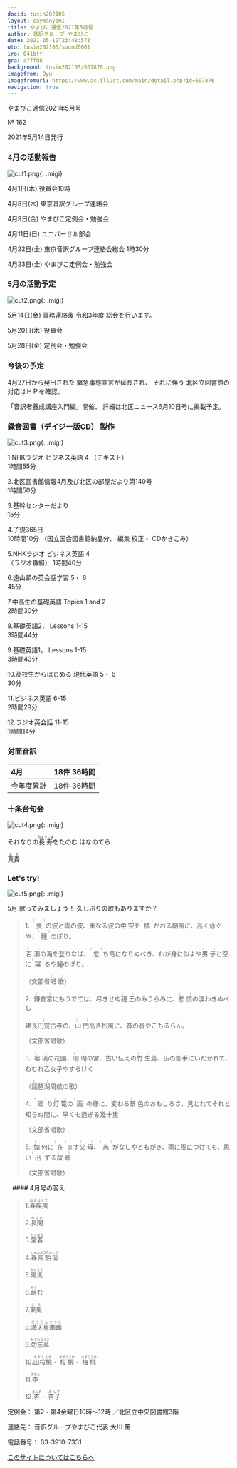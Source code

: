 ```yaml
---
docid: tusin202105
layout: caymanyomi
title: やまびこ通信2021年5月号
author: 音訳グループ やまびこ
date: 2021-05-12T23:48:57Z
oto: tusin202105/sound0001
iro: 041bff
gra: a7ffd8
background: tusin202105/507876.png
imagefrom: Oyu
imagefromurl: https://www.ac-illust.com/main/detail.php?id=507876
navigation: true
---
```


<span data-dur="4.119" data-begin="2.750" id="xmri_0001" markdown="1">やまびこ通信2021年5月号</span>

<span data-dur="2.654" data-begin="6.869" id="xmri_0002" markdown="1">№ 162</span>

<span data-dur="4.689" data-begin="9.523" id="xmri_0003" markdown="1">2021年5月14日発行</span>


### <span data-dur="3.322" data-begin="19.300" id="xmri_0006" markdown="1">4月の活動報告</span>

![cut1.png](media/tusin202105/cut1.png){: .migi}

<span data-dur="2.144" data-begin="24.472" id="xmri_0008" markdown="1">4月1日(木)</span>
<span data-dur="2.753" data-begin="26.616" id="xmri_0009" markdown="1">役員会10時</span>

<span data-dur="2.023" data-begin="29.369" id="xmri_000A" markdown="1">4月8日(木)</span>
<span data-dur="3.363" data-begin="31.392" id="xmri_000B" markdown="1">東京音訳グループ連絡会</span>

<span data-dur="2.11" data-begin="34.755" id="xmri_000C" markdown="1">4月9日(金)</span>
<span data-dur="3.537" data-begin="36.865" id="xmri_000D" markdown="1">やまびこ定例会・勉強会</span>

<span data-dur="2.397" data-begin="40.402" id="xmri_000E" markdown="1">4月11日(日)</span>
<span data-dur="2.504" data-begin="42.799" id="xmri_000F" markdown="1">ユニバーサル部会</span>

<span data-dur="2.355" data-begin="45.303" id="xmri_0010" markdown="1">4月22日(金)</span>
<span data-dur="5.082" data-begin="47.658" id="xmri_0011" markdown="1">東京音訳グループ連絡会総会 1時30分</span>

<span data-dur="2.475" data-begin="52.740" id="xmri_0012" markdown="1">4月23日(金)</span>
<span data-dur="4.937" data-begin="55.215" id="xmri_0013" markdown="1">やまびこ定例会・勉強会</span>


### <span data-dur="3.178" data-begin="60.152" id="xmri_0014" markdown="1">5月の活動予定</span>

![cut2.png](media/tusin202105/cut2.png){: .migi}

<span data-dur="2.151" data-begin="65.180" id="xmri_0016" markdown="1">5月14日(金)</span>
<span data-dur="5.775" data-begin="67.331" id="xmri_0017" markdown="1">事務連絡後 令和3年度 総会を行います。</span>

<span data-dur="2.023" data-begin="73.106" id="xmri_0018" markdown="1">5月20日(木)</span>
<span data-dur="2.149" data-begin="75.129" id="xmri_0019" markdown="1">役員会</span>

<span data-dur="2.469" data-begin="77.278" id="xmri_001A" markdown="1">5月28日(金)</span>
<span data-dur="4.386" data-begin="79.747" id="xmri_001B" markdown="1">定例会・勉強会</span>


### <span data-dur="2.63" data-begin="84.133" id="xmri_001C" markdown="1">今後の予定</span>

<span data-dur="5.246" data-begin="86.763" id="xmri_001D" markdown="1">4月27日から発出された 緊急事態宣言が延長され、</span>
<span data-dur="6.143" data-begin="92.009" id="xmri_001E" markdown="1">それに伴う 北区立図書館の対応はＨＰを確認。</span>

<span data-dur="3.141" data-begin="98.152" id="xmri_001F" markdown="1">「音訳者養成講座入門編」開催、</span>
<span data-dur="6.948" data-begin="101.293" id="xmri_0020" markdown="1">詳細は北区ニュース6月10日号に掲載予定。</span>


### <span data-dur="4.732" data-begin="108.241" id="xmri_0021" markdown="1">録音図書（デイジー版CD） 製作</span>

![cut3.png](media/tusin202105/cut3.png){: .migi}




<span data-dur="0.815" data-begin="116.487" id="xmri_0024" markdown="1">1.</span><span data-dur="3.306" data-begin="117.302" id="xmri_0025" markdown="1">NHKラジオ ビジネス英語 4</span>
<span data-dur="1.065" data-begin="120.608" id="xmri_0026" markdown="1">（テキスト）</span>  
<span data-dur="2.76" data-begin="121.673" id="xmri_0027" markdown="1">1時間55分</span>


<span data-dur="0.704" data-begin="124.433" id="xmri_0028" markdown="1">2.</span><span data-dur="5.287" data-begin="125.137" id="xmri_0029" markdown="1">北区図書館情報4月及び北区の部屋だより第140号</span>  
<span data-dur="2.601" data-begin="130.424" id="xmri_002A" markdown="1">1時間50分</span>


<span data-dur="0.87" data-begin="133.025" id="xmri_002B" markdown="1">3.</span><span data-dur="1.738" data-begin="133.895" id="xmri_002C" markdown="1">基幹センターだより</span>  
<span data-dur="2.004" data-begin="135.633" id="xmri_002D" markdown="1">15分</span>


<span data-dur="0.797" data-begin="137.637" id="xmri_002E" markdown="1">4.</span><span data-dur="2.481" data-begin="138.434" id="xmri_002F" markdown="1">子規365日</span>  
<span data-dur="1.612" data-begin="140.915" id="xmri_0030" markdown="1">10時間10分</span>
<span data-dur="2.631" data-begin="142.527" id="xmri_0031" markdown="1">（国立国会図書館納品分、</span>
<span data-dur="3.899" data-begin="145.158" id="xmri_0032" markdown="1">編集 校正・ CDかきこみ）</span>


<span data-dur="0.715" data-begin="149.057" id="xmri_0033" markdown="1">5.</span><span data-dur="3.305" data-begin="149.772" id="xmri_0034" markdown="1">NHKラジオ ビジネス英語 4</span>  
<span data-dur="1.427" data-begin="153.077" id="xmri_0035" markdown="1">（ラジオ番組）</span>
<span data-dur="2.668" data-begin="154.504" id="xmri_0036" markdown="1">1時間40分</span>


<span data-dur="0.859" data-begin="157.172" id="xmri_0037" markdown="1">6.</span><span data-dur="3.337" data-begin="158.031" id="xmri_0038" markdown="1">遠山顕の英会話学習 5・ 6</span>  
<span data-dur="2.254" data-begin="161.368" id="xmri_0039" markdown="1">45分</span>


<span data-dur="0.828" data-begin="163.622" id="xmri_003A" markdown="1">7.</span><span data-dur="2.036" data-begin="164.450" id="xmri_003B" markdown="1">中高生の基礎英語</span>
<span data-dur="1.594" data-begin="166.486" id="xmri_003C" markdown="1">Topics 1 and 2</span>  
<span data-dur="2.615" data-begin="168.080" id="xmri_003D" markdown="1">2時間30分</span>


<span data-dur="0.848" data-begin="170.695" id="xmri_003E" markdown="1">8.</span><span data-dur="1.285" data-begin="171.543" id="xmri_003F" markdown="1">基礎英語2，</span>
<span data-dur="1.854" data-begin="172.828" id="xmri_0040" markdown="1">Lessons 1-15</span>  
<span data-dur="2.953" data-begin="174.682" id="xmri_0041" markdown="1">3時間44分</span>


<span data-dur="0.813" data-begin="177.635" id="xmri_0042" markdown="1">9.</span><span data-dur="1.458" data-begin="178.448" id="xmri_0043" markdown="1">基礎英語1，</span>
<span data-dur="1.854" data-begin="179.906" id="xmri_0044" markdown="1">Lessons 1-15</span>  
<span data-dur="3.003" data-begin="181.760" id="xmri_0045" markdown="1">3時間43分</span>


<span data-dur="0.801" data-begin="184.763" id="xmri_0046" markdown="1">10.</span><span data-dur="3.803" data-begin="185.564" id="xmri_0047" markdown="1">高校生からはじめる 現代英語 5・ 6</span>  
<span data-dur="2.141" data-begin="189.367" id="xmri_0048" markdown="1">30分</span>


<span data-dur="1.099" data-begin="191.508" id="xmri_0049" markdown="1">11.</span><span data-dur="1.501" data-begin="192.607" id="xmri_004A" markdown="1">ビジネス英語</span>
<span data-dur="1.519" data-begin="194.108" id="xmri_004B" markdown="1">6-15</span>  
<span data-dur="2.779" data-begin="195.627" id="xmri_004C" markdown="1">2時間29分</span>


<span data-dur="0.946" data-begin="198.406" id="xmri_004D" markdown="1">12.</span><span data-dur="1.514" data-begin="199.352" id="xmri_004E" markdown="1">ラジオ英会話</span>
<span data-dur="1.54" data-begin="200.866" id="xmri_004F" markdown="1">11-15</span>  
<span data-dur="3.394" data-begin="202.406" id="xmri_0050" markdown="1">1時間14分</span>


### <span data-dur="2.666" data-begin="205.800" id="xmri_0051" markdown="1">対面音訳</span>

<span data-dur="1.078" data-begin="208.466" id="xmri_0052" markdown="1">4月</span> | <span data-dur="3.434" data-begin="209.544" id="xmri_0053" markdown="1">18件 36時間</span>
|:---|---:|
<span data-dur="1.591" data-begin="212.978" id="xmri_0054" markdown="1">今年度累計</span> | <span data-dur="4.834" data-begin="214.569" id="xmri_0055" markdown="1">18件 36時間</span>


### <span data-dur="3.468" data-begin="219.403" id="xmri_0056" markdown="1">十条台句会</span>

![cut4.png](media/tusin202105/cut4.png){: .migi}

<span data-dur="8.346" data-begin="224.721" id="xmri_0058" markdown="1">それなりの<ruby class="ruby_level_7">長寿<rp>(</rp><rt>ちょうじゅ</rt><rp>)</rp></ruby>をたのむ はなのてら</span>

<span data-dur="2.417" data-begin="233.067" id="xmri_0059" markdown="1" class="haigo"><ruby class="ruby_level_6">真貴<rp>(</rp><rt>まき</rt><rp>)</rp></ruby></span>

### <span data-dur="2.449" data-begin="235.984" id="xmri_005B" markdown="1">Let's try!</span>


![cut5.png](media/tusin202105/cut5.png){: .migi}

<span data-dur="3.034" data-begin="240.283" id="xmri_005D" markdown="1">5月 歌ってみましょう！</span>
<span data-dur="3.553" data-begin="243.317" id="xmri_005E" markdown="1">久しぶりの歌もありますか？</span>


<blockquote markdown="1">
1.&ensp;<ruby>甍<rp>(</rp><rt>（　　　）</rt><rp>)</rp></ruby>の波と雲の波、重なる波の<ruby class="ruby_level_1">中空<rp>(</rp><rt>（　　　）</rt><rp>)</rp></ruby>を<ruby>橘<rp>(</rp><rt>（　　　）</rt><rp>)</rp></ruby>かおる朝風に、高く泳ぐや、<ruby>鯉<rp>(</rp><rt>（　　　）</rt><rp>)</rp></ruby>のぼり。

<ruby class="ruby_level_7">百瀬<rp>(</rp><rt>（　　　）</rt><rp>)</rp></ruby>の滝を登りなば、<ruby>忽<rp>(</rp><rt>（　　　）</rt><rp>)</rp></ruby>ち竜になりぬべき、わが身に似よや<ruby class="ruby_level_1">男子<rp>(</rp><rt>（　　　）</rt><rp>)</rp></ruby>と空に<ruby class="ruby_level_7">躍<rp>(</rp><rt>（　　　）</rt><rp>)</rp></ruby>るや鯉のぼり。

（文部省<ruby class="ruby_level_4">唱歌<rp>(</rp><rt>（　　　）</rt><rp>)</rp></ruby>）

2.&ensp;<ruby>鎌倉宮<rp>(</rp><rt>（　　　）</rt><rp>)</rp></ruby>にもうでては、尽きせぬ<ruby class="ruby_level_2">親王<rp>(</rp><rt>（　　　）</rt><rp>)</rp></ruby>のみうらみに、<ruby class="ruby_level_7">悲憤<rp>(</rp><rt>（　　　）</rt><rp>)</rp></ruby>の涙わきぬべし

<ruby class="ruby_level_4">建長円覚古寺<rp>(</rp><rt>(</rt><rp>)</rp></ruby>の、<ruby class="ruby_level_2">山門<rp>(</rp><rt>（　　　）</rt><rp>)</rp></ruby>高き松風に、昔の音やこもるらん。

（文部省唱歌）

3.&ensp;<ruby>瑠璃<rp>(</rp><rt>（　　　）</rt><rp>)</rp></ruby>の花園、<ruby>珊瑚<rp>(</rp><rt>（　　　）</rt><rp>)</rp></ruby>の宮、古い伝えの<ruby class="ruby_level_1">竹生<rp>(</rp><rt>（　　　）</rt><rp>)</rp></ruby>島、仏の御手にいだかれて、ねむれ<ruby class="ruby_level_7">乙女子<rp>(</rp><rt>（　　　）</rt><rp>)</rp></ruby>やすらけく

（<ruby>琵琶湖<rp>(</rp><rt>（　　　）</rt><rp>)</rp></ruby>周航の歌）

4.&ensp;<ruby>廻<rp>(</rp><rt>（　　　）</rt><rp>)</rp></ruby>り<ruby>灯篭<rp>(</rp><rt>（　　　）</rt><rp>)</rp></ruby>の<ruby class="ruby_level_2">画<rp>(</rp><rt>（　　　）</rt><rp>)</rp></ruby>の様に、変わる<ruby class="ruby_level_4">景色<rp>(</rp><rt>（　　　）</rt><rp>)</rp></ruby>のおもしろさ、見とれてそれと知らぬ間に、早くも過ぎる<ruby class="ruby_level_7">幾十里<rp>(</rp><rt>（　　　）</rt><rp>)</rp></ruby>

（文部省唱歌）

5.&ensp;<ruby class="ruby_level_7">如何<rp>(</rp><rt>（　　　）</rt><rp>)</rp></ruby>に<ruby class="ruby_level_5">在<rp>(</rp><rt>（　　　）</rt><rp>)</rp></ruby>ます<ruby class="ruby_level_2">父母<rp>(</rp><rt>（　　　）</rt><rp>)</rp></ruby>、<ruby>恙<rp>(</rp><rt>（　　　）</rt><rp>)</rp></ruby>がなしやともがき、雨に風につけても、思い<ruby class="ruby_level_1">出<rp>(</rp><rt>（　　　）</rt><rp>)</rp></ruby>ずる<ruby class="ruby_level_6">故郷<rp>(</rp><rt>（　　　）</rt><rp>)</rp></ruby>

（文部省唱歌）


</blockquote>
&ensp;
#### <span data-dur="2.257" data-begin="251.395" id="xmri_0060" markdown="1">4月号の答え</span>

<blockquote markdown="1">

<span data-dur="0.815" data-begin="253.652" id="xmri_0061" markdown="1">1.</span><span data-dur="1.732" data-begin="254.467" id="xmri_0062" markdown="1"><ruby class="ruby_level_7">春疾風<rp>(</rp><rt>はるはやて</rt><rp>)</rp></ruby></span>


<span data-dur="0.704" data-begin="256.199" id="xmri_0063" markdown="1">2.</span><span data-dur="1.491" data-begin="256.903" id="xmri_0064" markdown="1"><ruby class="ruby_level_7">長閑<rp>(</rp><rt>のどか</rt><rp>)</rp></ruby></span>


<span data-dur="0.871" data-begin="258.394" id="xmri_0065" markdown="1">3.</span><span data-dur="1.52" data-begin="259.265" id="xmri_0066" markdown="1"><ruby class="ruby_level_5">常春<rp>(</rp><rt>とこはる</rt><rp>)</rp></ruby></span>


<span data-dur="0.797" data-begin="260.785" id="xmri_0067" markdown="1">4.</span><span data-dur="2.101" data-begin="261.582" id="xmri_0068" markdown="1"><ruby>春風駘蕩<rp>(</rp><rt>しゅんぷうたいとう</rt><rp>)</rp></ruby></span>


<span data-dur="0.714" data-begin="263.683" id="xmri_0069" markdown="1">5.</span><span data-dur="1.546" data-begin="264.397" id="xmri_006A" markdown="1"><ruby class="ruby_level_7">陽炎<rp>(</rp><rt>かげろう</rt><rp>)</rp></ruby></span>


<span data-dur="0.859" data-begin="265.943" id="xmri_006B" markdown="1">6.</span><span data-dur="1.454" data-begin="266.802" id="xmri_006C" markdown="1"><ruby>萌<rp>(</rp><rt>めぐ</rt><rp>)</rp></ruby>む</span>


<span data-dur="0.828" data-begin="268.256" id="xmri_006D" markdown="1">7.</span><span data-dur="1.329" data-begin="269.084" id="xmri_006E" markdown="1"><ruby class="ruby_level_2">東風<rp>(</rp><rt>こち</rt><rp>)</rp></ruby></span>


<span data-dur="0.847" data-begin="270.413" id="xmri_006F" markdown="1">8.</span><span data-dur="1.935" data-begin="271.260" id="xmri_0070" markdown="1"><ruby>満天星躑躅<rp>(</rp><rt>どうだんつつじ</rt><rp>)</rp></ruby></span>


<span data-dur="0.813" data-begin="273.195" id="xmri_0071" markdown="1">9.</span><span data-dur="1.852" data-begin="274.008" id="xmri_0072" markdown="1"><ruby>勿忘草<rp>(</rp><rt>わすれなぐさ</rt><rp>)</rp></ruby></span>


<span data-dur="0.801" data-begin="275.860" id="xmri_0073" markdown="1">10.</span><span data-dur="1.175" data-begin="276.661" id="xmri_0074" markdown="1"><ruby class="ruby_level_7">山桜桃<rp>(</rp><rt>ゆすらうめ</rt><rp>)</rp></ruby>・</span>
<span data-dur="1.175" data-begin="277.836" id="xmri_0075" markdown="1"><ruby class="ruby_level_7">桜桃<rp>(</rp><rt>ゆすらうめ</rt><rp>)</rp></ruby>・</span>
<span data-dur="1.674" data-begin="279.011" id="xmri_0076" markdown="1"><ruby class="ruby_level_7">梅桃<rp>(</rp><rt>ゆすらうめ</rt><rp>)</rp></ruby></span>


<span data-dur="1.099" data-begin="280.685" id="xmri_0077" markdown="1">11.</span><span data-dur="1.524" data-begin="281.784" id="xmri_0078" markdown="1"><ruby>李<rp>(</rp><rt>すもも</rt><rp>)</rp></ruby></span>


<span data-dur="0.946" data-begin="283.308" id="xmri_0079" markdown="1">12.</span><span data-dur="0.909" data-begin="284.254" id="xmri_007A" markdown="1"><ruby>杏<rp>(</rp><rt>あんず</rt><rp>)</rp></ruby>・</span>
<span data-dur="1.408" data-begin="285.163" id="xmri_007B" markdown="1"><ruby>杏子<rp>(</rp><rt>あんず</rt><rp>)</rp></ruby></span>

</blockquote>


<span data-dur="1.205" data-begin="286.571" id="xmri_007C" markdown="1">定例会：</span>
<span data-dur="3.237" data-begin="287.776" id="xmri_007D" markdown="1">第2・第4金曜日10時～12時</span>
<span data-dur="3.048" data-begin="291.013" id="xmri_007E" markdown="1">／北区立中央図書館3階</span>  

<span data-dur="1.318" data-begin="294.061" id="xmri_007F" markdown="1">連絡先：</span>
<span data-dur="4.237" data-begin="295.379" id="xmri_0080" markdown="1">音訳グループやまびこ代表 大川 薫</span>  

<span data-dur="1.41" data-begin="299.616" id="xmri_0081" markdown="1">電話番号：</span>
<span data-dur="4.305" data-begin="301.026" id="xmri_0082" markdown="1">03-3910-7331</span>  

<a data-dur="5.929" data-begin="305.331" id="xmri_0083" markdown="1" href="mailto:ymbk2016ml@gmail.com?Subject=やまびこウェブサイトについて">このサイトについてはこちらへ</a>


